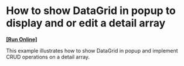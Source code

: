 # How to show DataGrid in popup to display and or edit a detail array
<!-- run online -->
**[[Run Online]](https://codecentral.devexpress.com/349009824/)**
<!-- run online end -->

This example illustrates how to show DataGrid in popup and implement CRUD operations on a detail array.
